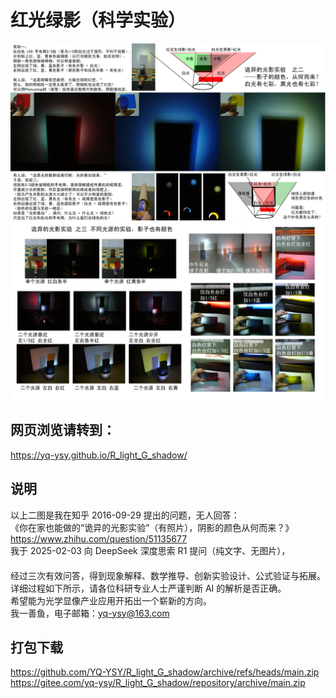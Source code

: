 红光绿影（科学实验）
======

![红光绿影实验-1](https://github.com/YQ-YSY/R_light_G_shadow/blob/main/红光绿影实验-1.jpg)  
![红光绿影实验-2](https://github.com/YQ-YSY/R_light_G_shadow/blob/main/红光绿影实验-2.jpg)  

网页浏览请转到：
------
https://yq-ysy.github.io/R_light_G_shadow/  

说明
------
以上二图是我在知乎 2016-09-29 提出的问题，无人回答：  
《你在家也能做的“诡异的光影实验”（有照片），阴影的颜色从何而来？》  
https://www.zhihu.com/question/51135677  
我于 2025-02-03 向 DeepSeek 深度思索 R1 提问（纯文字、无图片），  
　  
经过三次有效问答，得到现象解释、数学推导、创新实验设计、公式验证与拓展。  
详细过程如下所示，请各位科研专业人士严谨判断 AI 的解析是否正确。  
希望能为光学显像产业应用开拓出一个崭新的方向。  
我一善鱼，电子邮箱：yq-ysy@163.com  

打包下载
------
https://github.com/YQ-YSY/R_light_G_shadow/archive/refs/heads/main.zip  
https://gitee.com/yq-ysy/R_light_G_shadow/repository/archive/main.zip  
　  
